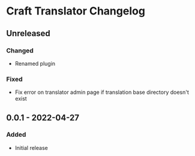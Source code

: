 # Craft Translator Changelog

## Unreleased
### Changed
- Renamed plugin
### Fixed
- Fix error on translator admin page if translation base directory doesn't exist 

## 0.0.1 - 2022-04-27
### Added
- Initial release
